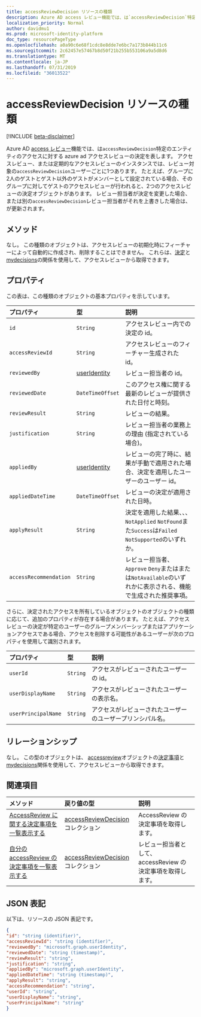 ```yaml
---
title: accessReviewDecision リソースの種類
description: Azure AD access レビュー機能では、は`accessReviewDecision`特定のエンティティのアクセスに対する azure ad アクセスレビューの決定を表します。  アクセスレビュー、または定期的なアクセスレビューのインスタンスでは、レビュー対象の`accessReviewDecision`ユーザーごとに1つあります。  たとえば、グループに2人のゲストとゲスト以外のゲストがメンバーとして設定されている場合、そのグループに対してゲストのアクセスレビューが行われると、2つのアクセスレビューの決定オブジェクトがあります。  レビュー担当者が決定を変更した場合、または別の`accessReviewDecision`レビュー担当者がそれを上書きした場合は、が更新されます。
localization_priority: Normal
author: davidmu1
ms.prod: microsoft-identity-platform
doc_type: resourcePageType
ms.openlocfilehash: a0a90c6e68f1cdc8e8dde7e6bc7a173b844b11c6
ms.sourcegitcommit: 2c62457e57467b8d50f21b255b553106a9a5d8d6
ms.translationtype: MT
ms.contentlocale: ja-JP
ms.lasthandoff: 07/31/2019
ms.locfileid: "36013522"
---
```

# <a name="accessreviewdecision-resource-type"></a>accessReviewDecision リソースの種類

[!INCLUDE [beta-disclaimer](../../includes/beta-disclaimer.md)]

Azure AD [access レビュー](accessreviews-root.md)機能では、は`accessReviewDecision`特定のエンティティのアクセスに対する azure ad アクセスレビューの決定を表します。  アクセスレビュー、または定期的なアクセスレビューのインスタンスでは、レビュー対象の`accessReviewDecision`ユーザーごとに1つあります。  たとえば、グループに2人のゲストとゲスト以外のゲストがメンバーとして設定されている場合、そのグループに対してゲストのアクセスレビューが行われると、2つのアクセスレビューの決定オブジェクトがあります。  レビュー担当者が決定を変更した場合、または別の`accessReviewDecision`レビュー担当者がそれを上書きした場合は、が更新されます。


## <a name="methods"></a>メソッド

なし。  この種類のオブジェクトは、アクセスレビューの初期化時にフィーチャーによって自動的に作成され、削除することはできません。  これらは、[決定](../api/accessreview-listdecisions.md)と[mydecisions](../api/accessreview-listmydecisions.md)の関係を使用して、アクセスレビューから取得できます。

## <a name="properties"></a>プロパティ

この表は、この種類のオブジェクトの基本プロパティを示しています。 

| プロパティ                        | 型                         | 説明                                                                                            |
| :------------------------------ | :-----------------------     | :----------------------------------------------------------------------------------------------------- |
| `id`                            |`String`                      | アクセスレビュー内での決定の id。                                                                                     |
| `accessReviewId`                |`String`                      | アクセスレビューのフィーチャー生成された id。                                                                                       |
| `reviewedBy`                    |[userIdentity](useridentity.md)| レビュー担当者の id。                                                                                       |
| `reviewedDate`                  |`DateTimeOffset`              | このアクセス権に関する最新のレビューが提供された日付と時刻。                                                                         |
| `reviewResult`                  |`String`                      | レビューの結果。                                                                                    |
| `justification`                 |`String`                      | レビュー担当者の業務上の理由 (指定されている場合)。                                                                         |
| `appliedBy`                     |[userIdentity](useridentity.md)| レビューの完了時に、結果が手動で適用された場合、決定を適用したユーザーのユーザー id。                                                           |
| `appliedDateTime`               |`DateTimeOffset`              | レビューの決定が適用された日時。                                                          |
| `applyResult`                   |`String`                      | 決定を適用した結果、、、 `NotApplied` `NotFound`また`Success`は`Failed` `NotSupported`のいずれか。                      |
| `accessRecommendation`          |`String`                      | レビュー担当者、 `Approve` `Deny`またはまたは`NotAvailable`のいずれかに表示される、機能で生成された推奨事項。 |


さらに、決定されたアクセスを所有しているオブジェクトのオブジェクトの種類に応じて、追加のプロパティが存在する場合があります。  たとえば、アクセスレビューの決定が特定のユーザーのグループメンバーシップまたはアプリケーションアクセスである場合、アクセスを削除する可能性があるユーザーが次のプロパティを使用して識別されます。

| プロパティ                        | 型                         | 説明                                                                                            |
| :------------------------------ | :-----------------------     | :----------------------------------------------------------------------------------------------------- |
| `userId`                            |`String`                      | アクセスがレビューされたユーザーの id。                                                                                    |
| `userDisplayName`                            |`String`                      | アクセスがレビューされたユーザーの表示名。                                                                                     |
| `userPrincipalName`                            |`String`                      | アクセスがレビューされたユーザーのユーザープリンシパル名。                                                                                     |



## <a name="relationships"></a>リレーションシップ

なし。  この型のオブジェクトは、 [accessreview](accessreview.md)オブジェクトの[決定事項](../api/accessreview-listdecisions.md)と[mydecisions](../api/accessreview-listmydecisions.md)関係を使用して、アクセスレビューから取得できます。

## <a name="see-also"></a>関連項目

| メソッド           | 戻り値の型    |説明|
|:---------------|:--------|:----------|
|[AccessReview に関する決定事項を一覧表示する](../api/accessreview-listdecisions.md) |      [accessReviewDecision](accessreviewdecision.md)コレクション| AccessReview の決定事項を取得します。|
|[自分の accessReview の決定事項を一覧表示する](../api/accessreview-listmydecisions.md) |     [accessReviewDecision](accessreviewdecision.md)コレクション| レビュー担当者として、accessReview の決定事項を取得します。|

## <a name="json-representation"></a>JSON 表記

以下は、リソースの JSON 表記です。

<!-- {
  "blockType": "resource",
  "optionalProperties": [

  ],
  "@odata.type": "microsoft.graph.accessReviewDecision"
}-->

```json
{
"id": "string (identifier)",
"accessReviewId": "string (identifier)",
"reviewedBy": "microsoft.graph.userIdentity",
"reviewedDate": "string (timestamp)",
"reviewResult": "string",
"justification": "string",
"appliedBy": "microsoft.graph.userIdentity",
"appliedDateTime": "string (timestamp)",
"applyResult": "string",
"accessRecommendation": "string",
"userId": "string",
"userDisplayName": "string",
"userPrincipalName": "string"
}

```

<!--
{
  "type": "#page.annotation",
  "description": "accessReviewDecision resource",
  "keywords": "",
  "section": "documentation",
  "tocPath": "",
  "suppressions": []
}
-->
